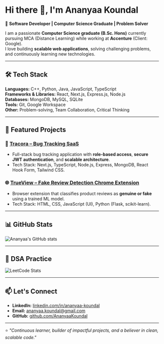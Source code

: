 # Hi there 👋, I'm Ananyaa Koundal  

🎯 **Software Developer | Computer Science Graduate | Problem Solver**

I am a passionate **Computer Science graduate (B.Sc. Hons)** currently pursuing MCA (Distance Learning) while working at **Accenture** (Client: Google).  
I love building **scalable web applications**, solving challenging problems, and continuously learning new technologies.  

---

## 🛠️ Tech Stack
**Languages:** C++, Python, Java, JavaScript, TypeScript  
**Frameworks & Libraries:** React, Next.js, Express.js, Node.js  
**Databases:** MongoDB, MySQL, SQLite  
**Tools:** Git, Google Workspace  
**Other:** Problem-solving, Team Collaboration, Critical Thinking  

---

## 🚀 Featured Projects

### 🔧 [Tracora – Bug Tracking SaaS](https://github.com/AnanyaaKoundal/Tracora)
- Full-stack bug tracking application with **role-based access**, **secure JWT authentication**, and **scalable architecture**.  
- Tech Stack: Next.js, TypeScript, Node.js, Express, MongoDB, React Hook Form, Tailwind CSS.  

### 🌐 [TrueView – Fake Review Detection Chrome Extension](https://github.com/Pritam04Mandal/TrueView)
- Browser extension that classifies product reviews as **genuine or fake** using a trained ML model.  
- Tech Stack: HTML, CSS, JavaScript (UI), Python (Flask, scikit-learn).  

---

## 📊 GitHub Stats
![Ananyaa's GitHub stats](https://github-readme-stats.vercel.app/api?username=AnanyaaKoundal&show_icons=true&theme=tokyonight)

---

## 🧩 DSA Practice
![LeetCode Stats](https://leetcard.jacoblin.cool/<your-leetcode-username>?theme=dark&font=Nunito&ext=contest)

---

## 📫 Let's Connect
- **LinkedIn:** [linkedin.com/in/ananyaa-koundal](https://www.linkedin.com/in/ananyaa-koundal/)  
- **Email:** [ananyaa.koundal@gmail.com](mailto:ananyaa.koundal@gmail.com)  
- **GitHub:** [github.com/AnanyaaKoundal](https://github.com/AnanyaaKoundal)

---

⭐️ _"Continuous learner, builder of impactful projects, and a believer in clean, scalable code."_  
